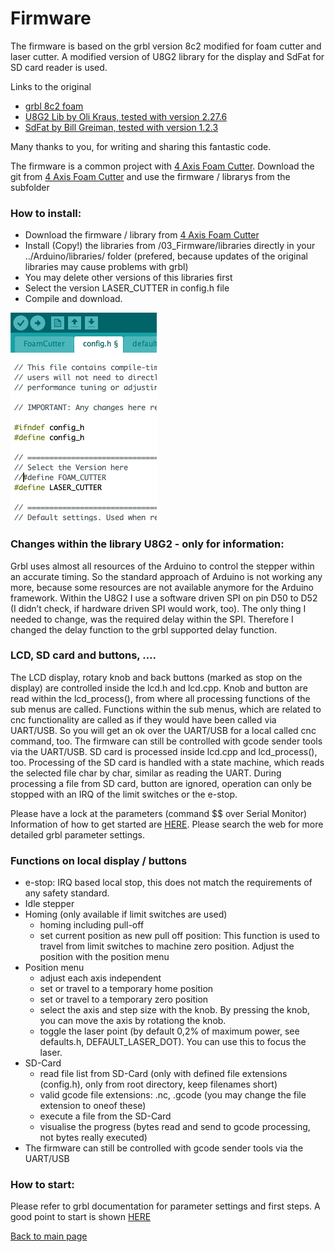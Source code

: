 # Firmware
The firmware is based on the grbl version 8c2 modified for foam cutter and laser cutter. 
A modified version of U8G2 library for the display and SdFat for SD card reader is used.

Links to the original 
- [grbl 8c2 foam](https://www.rcgroups.com/forums/showthread.php?2915801-4-Axis-Hot-Wire-CNC-%28Arduino-Ramps1-4%29-Complete-Solution)
- [U8G2 Lib by Oli Kraus, tested with version 2.27.6](https://github.com/olikraus/u8g2)
- [SdFat by Bill Greiman, tested with version 1.2.3](https://github.com/greiman/SdFat)

Many thanks to you, for writing and sharing this fantastic code.

The firmware is a common project with [4 Axis Foam Cutter](https://github.com/ThomasHeb/4AxisFoamCutter).
Download the git from [4 Axis Foam Cutter](https://github.com/ThomasHeb/4AxisFoamCutter) and use the firmware / librarys from the subfolder 

### How to install:
- Download the firmware / library from [4 Axis Foam Cutter](https://github.com/ThomasHeb/4AxisFoamCutter)
- Install (Copy!) the libraries from /03_Firmware/libraries directly in your ../Arduino/libraries/ folder (prefered, because updates of the original libraries may cause problems with grbl)
- You may delete other versions of this libraries first
- Select the version LASER_CUTTER in config.h file
- Compile and download.

![compiler_01](https://github.com/ThomasHeb/2AxisLaserCutter/blob/main/img/compiler_01.png)
  

### Changes within the library U8G2 - only for information:
Grbl uses almost all resources of the Arduino to control the stepper within an accurate timing. So the standard approach of Arduino is not working any more, because some resources are not available anymore for the Arduino framework. Within the U8G2 I use a software driven SPI on pin D50 to D52 (I didn’t check, if hardware driven SPI would work, too). The only thing I needed to change, was the required delay within the SPI. Therefore I changed the delay function to the grbl supported delay function.


### LCD, SD card and buttons, ….
The LCD display, rotary knob and back buttons (marked as stop on the display)  are controlled inside the lcd.h and lcd.cpp. Knob and button are read within the lcd_process(), from where all processing functions of the sub menus are called.
Functions within the sub menus, which are related to cnc functionality are called as if they would have been called via UART/USB. So you will get an ok over the UART/USB for a local called cnc command, too. The firmware can still be controlled with gcode sender tools via the UART/USB.
SD card is processed inside lcd.cpp and lcd_process(), too. Processing of the SD card is handled with a state machine, which reads the selected file char by char, similar as reading the UART. 
During processing a file from SD card, button are ignored, operation can only be stopped with an IRQ of the limit switches or the e-stop.

Please have a lock at the parameters (command $$ over Serial Monitor)
Information of how to get started are [HERE](https://github.com/ThomasHeb/2AxisLaserCutter#first-operation--setup).
Please search the web for more detailed grbl parameter settings.


### Functions on local display / buttons
- e-stop: IRQ based local stop, this does not match the requirements of any safety standard.
- Idle stepper
- Homing (only available if limit switches are used)
  - homing including pull-off
  - set current position as new pull off position: This function is used to travel from limit switches to machine zero position. Adjust the position with the position menu
- Position menu
  - adjust each axis independent
  - set or travel to a temporary home position
  - set or travel to a temporary zero position
  - select the axis and step size with the knob. By pressing the knob, you can move the axis by rotationg the knob.
  - toggle the laser point (by default 0,2% of maximum power, see defaults.h, DEFAULT_LASER_DOT). You can use this to focus the laser. 
- SD-Card
  - read file list from SD-Card (only with defined file extensions (config.h), only from root directory, keep filenames short)
  - valid gcode file extensions: .nc, .gcode (you may change the file extension to oneof these)
  - execute a file from the SD-Card
  - visualise the progress (bytes read and send to gcode processing, not bytes really executed)
- The firmware can still be controlled with gcode sender tools via the UART/USB 


### How to start:
Please refer to grbl documentation for parameter settings and first steps. A good point to start is shown [HERE](https://github.com/ThomasHeb/2AxisLaserCutter#first-operation--setup)




[Back to main page](https://github.com/ThomasHeb/2AxisLaserCutter)


